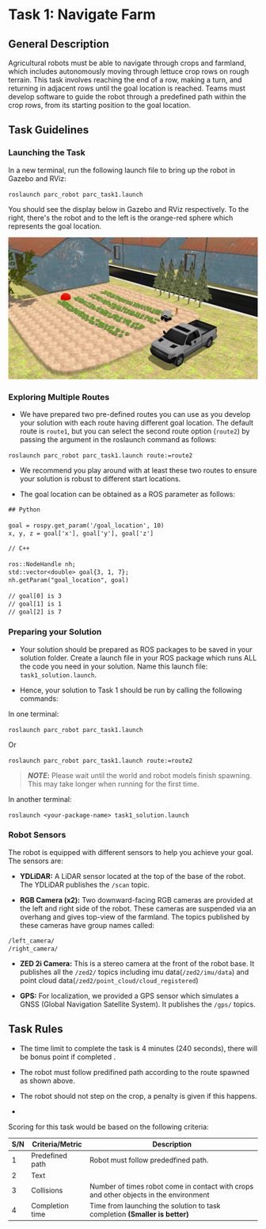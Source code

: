 # Task 1: Navigate Farm

## General Description

Agricultural robots must be able to navigate through crops and farmland, which includes autonomously moving through lettuce crop rows on rough terrain. This task involves reaching the end of a row, making a turn, and returning in adjacent rows until the goal location is reached. Teams must develop software to guide the robot through a predefined path within the crop rows, from its starting position to the goal location.

## Task Guidelines
### Launching the Task
In a new terminal, run the following launch file to bring up the robot in Gazebo and RViz:

`roslaunch parc_robot parc_task1.launch`

You should see the display below in Gazebo and RViz respectively. To the right, there's the robot and to the left is the orange-red sphere which represents the goal location.

![task1_world](../assets/task1_view.jpg)

### Exploring Multiple Routes
* We have prepared two pre-defined routes you can use as you develop your solution with each route having different goal location. The default route is `route1`, but you can select the second route option (`route2`) by passing the argument in the roslaunch command as follows:

`roslaunch parc_robot parc_task1.launch route:=route2`

* We recommend you play around with at least these two routes to ensure your solution is robust to different start locations.

* The goal location can be obtained as a ROS parameter as follows:

```
## Python

goal = rospy.get_param('/goal_location', 10)
x, y, z = goal['x'], goal['y'], goal['z']
```

```
// C++

ros::NodeHandle nh;
std::vector<double> goal{3, 1, 7};
nh.getParam("goal_location", goal)

// goal[0] is 3
// goal[1] is 1
// goal[2] is 7
```

### Preparing your Solution
* Your solution should be prepared as ROS packages to be saved in your solution folder. Create a launch file in your ROS package which runs ALL the code you need in your solution. Name this launch file: `task1_solution.launch`.

* Hence, your solution to Task 1 should be run by calling the following commands:

In one terminal:

`roslaunch parc_robot parc_task1.launch`

Or 

`roslaunch parc_robot parc_task1.launch route:=route2`

> **_NOTE_:** Please wait until the world and robot models finish spawning. This may take longer when running for the first time.

In another terminal:

`roslaunch <your-package-name> task1_solution.launch`

### Robot Sensors

The robot is equipped with different sensors to help you achieve your goal. The sensors are:

* **YDLiDAR:** A LiDAR sensor located at the top of the base of the robot. The YDLiDAR publishes the `/scan` topic.

* **RGB Camera (x2):** Two downward-facing RGB cameras are provided at the left and right side of the robot. These cameras are suspended via an overhang and gives top-view of the farmland. The topics published by these cameras have group names called:
```
/left_camera/
/right_camera/
```

* **ZED 2i Camera:** This is a stereo camera at the front of the robot base. It publishes all the `/zed2/` topics including imu data(`/zed2/imu/data`) and point cloud data(`/zed2/point_cloud/cloud_registered`)

* **GPS:** For localization, we provided a GPS sensor which simulates a GNSS (Global Navigation Satellite System). It publishes the `/gps/` topics.

## Task Rules

* The time limit to complete the task is 4 minutes (240 seconds), there will be bonus point if completed .

* The robot must follow predifined path according to the route spawned as shown above.

* The robot should not step on the crop, a penalty is given if this happens.

* 

Scoring for this task would be based on the following criteria:

| S/N      | Criteria/Metric | Description |
| ----------- | ----------- | ------- |
| 1  | Predefined path | Robot must follow prededfined path.
| 2  | Text            |  |
| 3  | Collisions      | Number of times robot come in contact with crops and other objects in the environment |
| 4  | Completion time | Time from launching the solution to task completion **(Smaller is better)** |